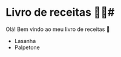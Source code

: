 # Livro de receitas :man_cook:#

Olá! Bem vindo ao meu livro de receitas :wave: 

- Lasanha 
- Palpetone

